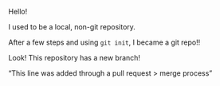 Hello!

I used to be a local, non-git repository.

After a few steps and using `git init`, I became a git repo!!

Look! This repository has a new branch!

“This line was added through a pull request > merge process”

